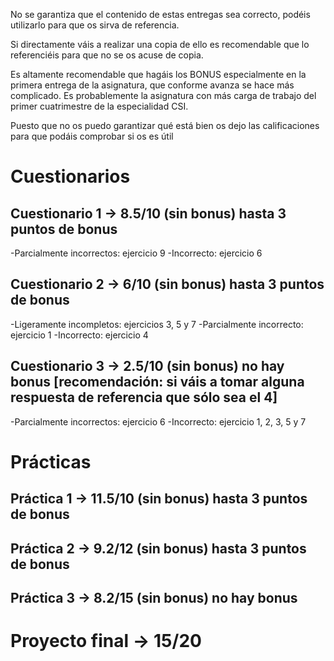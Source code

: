 No se garantiza que el contenido de estas entregas sea correcto, podéis utilizarlo para que os sirva de referencia.

Si directamente váis a realizar una copia de ello es recomendable que lo referenciéis para que no se os acuse de copia.

Es altamente recomendable que hagáis los BONUS especialmente en la primera entrega de la asignatura, que conforme avanza se hace más complicado.
Es probablemente la asignatura con más carga de trabajo del primer cuatrimestre de la especialidad CSI.

Puesto que no os puedo garantizar qué está bien os dejo las calificaciones para que podáis comprobar si os es útil

# Cuestionarios

## Cuestionario 1 -> 8.5/10 (sin bonus) hasta 3 puntos de bonus
-Parcialmente incorrectos: ejercicio 9
-Incorrecto: ejercicio 6

## Cuestionario 2 -> 6/10 (sin bonus) hasta 3 puntos de bonus
-Ligeramente incompletos: ejercicios 3, 5 y 7
-Parcialmente incorrecto: ejercicio 1
-Incorrecto: ejercicio 4

## Cuestionario 3 -> 2.5/10 (sin bonus) no hay bonus [recomendación: si váis a tomar alguna respuesta de referencia que sólo sea el 4]
-Parcialmente incorrectos: ejercicio 6
-Incorrecto: ejercicio 1, 2, 3, 5 y 7

# Prácticas
## Práctica 1 -> 11.5/10 (sin bonus) hasta 3 puntos de bonus

## Práctica 2 -> 9.2/12 (sin bonus) hasta 3 puntos de bonus

## Práctica 3 -> 8.2/15 (sin bonus) no hay bonus

# Proyecto final -> 15/20
